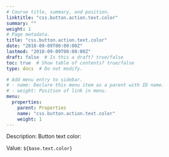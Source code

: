 ```yaml
---
# Course title, summary, and position.
linktitle: "css.button.action.text.color"
summary: ""
weight: 1
# Page metadata.
title: "css.button.action.text.color"
date: "2018-09-09T00:00:00Z"
lastmod: "2018-09-09T00:00:00Z"
draft: false  # Is this a draft? true/false
toc: true  # Show table of contents? true/false
type: docs  # Do not modify.

# Add menu entry to sidebar.
# - name: Declare this menu item as a parent with ID name.
# - weight: Position of link in menu.
menu:
  properties:
    parent: Properties
    name: "css.button.action.text.color"
    weight: 1
---
```


Description: Button text color:


Value: `${base.text.color}`